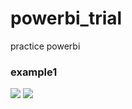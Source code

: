 # powerbi_trial
practice powerbi

### example1
![](https://imgur.com/tgKyvQb)
![](https://imgur.com/gZLeQPI)
